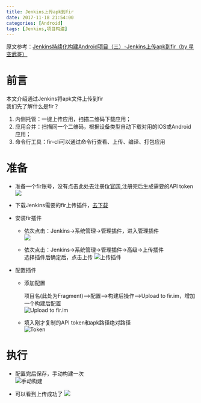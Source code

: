 ```yaml
---
title: Jenkins上传apk到fir
date: 2017-11-18 21:54:00
categories: [Android]
tags: [Jenkins,项目构建]
---
```

原文参考：[Jenkins持续化构建Android项目（三）-Jenkins上传apk到fir（by 星空武哥）][10]    
# 前言 
本文介绍通过Jenkins将apk文件上传到fir    
我们先了解什么是fir？  
1. 内侧托管：一键上传应用，扫描二维码下载应用；  
2. 应用合并：扫描同一个二维码，根据设备类型自动下载对用的IOS或Android应用；  
3. 命令行工具：fir-cli可以通过命令行查看、上传、编译、打包应用  
<!--more-->

# 准备 
- 准备一个fir账号，没有点击此处去注册[fir官网][1],注册完后生成需要的API token       
![][2]  

- 下载Jenkins需要的fir上传插件，[去下载][3]   

- 安装fir插件 

	- 依次点击：Jenkins->系统管理->管理插件，进入管理插件  
	![][4]  

	- 依次点击：Jenkins->系统管理->管理插件->高级->上传插件  
	选择插件后确定后，点击上传 
	![上传插件][5]

- 配置插件  

	- 添加配置  

		项目名(此处为Fragment)——>配置——>构建后操作——>Upload to fir.im，增加一个构建后配置    
		![Upload to fir.im][6]
	- 填入刚才复制的API token和apk路径绝对路径  
	![Token][7] 

# 执行  

- 配置完后保存，手动构建一次  
![手动构建][8]

- 可以看到上传成功了
![][9]





[1]: https://fir.im/
[2]: http://ozlvdj7eg.bkt.clouddn.com/fir.im.png
[3]: http://7xju1s.com1.z0.glb.clouddn.com/fir-plugin-1.9.5.hpi
[4]: http://ozlvdj7eg.bkt.clouddn.com/manage-plugin.png  
[5]: http://ozlvdj7eg.bkt.clouddn.com/upload-plugin.png
[6]: http://ozlvdj7eg.bkt.clouddn.com/up-to-fir.png 
[7]: http://ozlvdj7eg.bkt.clouddn.com/fir-im-token.png
[8]: http://ozlvdj7eg.bkt.clouddn.com/goujian-build.png  
[9]: http://ozlvdj7eg.bkt.clouddn.com/app.png
[10]: http://blog.csdn.net/lsyz0021/article/details/72683171